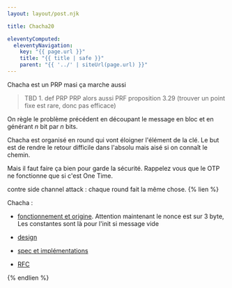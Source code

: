 ```yaml
---
layout: layout/post.njk

title: Chacha20

eleventyComputed:
  eleventyNavigation:
    key: "{{ page.url }}"
    title: "{{ title | safe }}"
    parent: "{{ '../' | siteUrl(page.url) }}"
---
```



Chacha est un PRP masi ça marche aussi

> TBD 1. def PRP
> PRP alors aussi PRF proposition 3.29 (trouver un point fixe est rare, donc pas efficace)

On règle le problème précédent en découpant le message en bloc et en générant $n$ bit par $n$ bits.

Chacha est organisé en round qui vont éloigner l'élément de la clé. Le but est de rendre le retour difficile dans l'absolu mais aisé si on connaît le chemin.

Mais il faut faire ça bien pour garde la sécurité. Rappelez vous que le OTP ne fonctionne que si c'est One Time.

contre side channel attack : chaque round fait la même chose.
{% lien %}

Chacha :

- [fonctionnement et origine](https://en.wikipedia.org/wiki/Salsa20#ChaCha_variant). Attention maintenant le nonce est sur 3 byte, Les constantes sont là pour l'init si message vide

- [design](https://loup-vaillant.fr/tutorials/chacha20-design)
- [spec et implémentations](https://cr.yp.to/chacha.html)
- [RFC](https://datatracker.ietf.org/doc/html/rfc8439)

{% endlien %}

